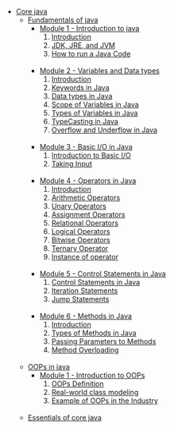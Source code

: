 <ul>
  <li>
    <a href="https://www.google.com/">Core java</a>
    <ul>
      <li>
        <a
          href="https://github.com/Shubham-Choudhury/Learning_Java/tree/main/1%20Core%20java/1%20Fundamentals%20of%20Java">Fundamentals
          of java</a>
        <ul>
          <li>
            <a
              href="https://github.com/Shubham-Choudhury/Learning_Java/tree/main/1%20Core%20java/1%20Fundamentals%20of%20Java/Module%201%20-%20Introduction%20to%20Java">Module
              1 - Introduction to java</a>
            <ol>
              <li>
                <a
                  href="https://github.com/Shubham-Choudhury/Learning_Java/blob/main/1%20Core%20java/1%20Fundamentals%20of%20Java/Module%201%20-%20Introduction%20to%20Java/1.%20Introduction.md">Introduction</a>
              </li>
              <li>
                <a
                  href="https://github.com/Shubham-Choudhury/Learning_Java/blob/main/1%20Core%20java/1%20Fundamentals%20of%20Java/Module%201%20-%20Introduction%20to%20Java/2.%20JDK%2C%20JRE%2C%20and%20JVM.md">JDK,
                  JRE, and JVM</a>
              </li>
              <li>
                <a
                  href="https://github.com/Shubham-Choudhury/Learning_Java/blob/main/1%20Core%20java/1%20Fundamentals%20of%20Java/Module%201%20-%20Introduction%20to%20Java/3.%20How%20to%20run%20a%20Java%20Code.md">How
                  to run a Java Code</a>
              </li>
            </ol>
          </li>
          <br />
          <li>
            <a
              href="https://github.com/Shubham-Choudhury/Learning_Java/tree/main/1%20Core%20java/1%20Fundamentals%20of%20Java/Module%202%20-%20Variables%20and%20Data%20types">Module
              2 - Variables and Data types</a>
            <ol>
              <li>
                <a
                  href="https://github.com/Shubham-Choudhury/Learning_Java/blob/main/1%20Core%20java/1%20Fundamentals%20of%20Java/Module%202%20-%20Variables%20and%20Data%20types/1.%20Introduction.md">Introduction</a>
              </li>
              <li>
                <a
                  href="https://github.com/Shubham-Choudhury/Learning_Java/blob/main/1%20Core%20java/1%20Fundamentals%20of%20Java/Module%202%20-%20Variables%20and%20Data%20types/2.%20Keywords%20in%20Java.md">Keywords
                  in Java</a>
              </li>
              <li>
                <a
                  href="https://github.com/Shubham-Choudhury/Learning_Java/blob/main/1%20Core%20java/1%20Fundamentals%20of%20Java/Module%202%20-%20Variables%20and%20Data%20types/3.%20Data%20types%20in%20Java.md">Data
                  types in Java</a>
              </li>
              <li>
                <a
                  href="https://github.com/Shubham-Choudhury/Learning_Java/blob/main/1%20Core%20java/1%20Fundamentals%20of%20Java/Module%202%20-%20Variables%20and%20Data%20types/4.%20Scope%20of%20Variables%20in%20Java.md">Scope
                  of Variables in Java</a>
              </li>
              <li>
                <a
                  href="https://github.com/Shubham-Choudhury/Learning_Java/blob/main/1%20Core%20java/1%20Fundamentals%20of%20Java/Module%202%20-%20Variables%20and%20Data%20types/5.%20Types%20of%20Variables%20in%20Java.md">Types
                  of Variables in Java</a>
              </li>
              <li>
                <a
                  href="https://github.com/Shubham-Choudhury/Learning_Java/blob/main/1%20Core%20java/1%20Fundamentals%20of%20Java/Module%202%20-%20Variables%20and%20Data%20types/6.%20TypeCasting%20in%20Java.md">TypeCasting
                  in Java</a>
              </li>
              <li>
                <a
                  href="https://github.com/Shubham-Choudhury/Learning_Java/blob/main/1%20Core%20java/1%20Fundamentals%20of%20Java/Module%202%20-%20Variables%20and%20Data%20types/7.%20Overflow%20and%20Underflow%20in%20Java.md">Overflow
                  and Underflow in Java</a>
              </li>
            </ol>
          </li>
          <br />
          <li>
            <a
              href="https://github.com/Shubham-Choudhury/Learning_Java/tree/main/1%20Core%20java/1%20Fundamentals%20of%20Java/Module%203%20-%20Basic%20I-O%20in%20Java">Module
              3 - Basic I/O in Java</a>
            <ol>
              <li>
                <a
                  href="https://github.com/Shubham-Choudhury/Learning_Java/blob/main/1%20Core%20java/1%20Fundamentals%20of%20Java/Module%203%20-%20Basic%20I-O%20in%20Java/1.%20Introduction%20to%20Basic%20I-O.md">Introduction
                  to Basic I/O</a>
              </li>
              <li>
                <a
                  href="https://github.com/Shubham-Choudhury/Learning_Java/blob/main/1%20Core%20java/1%20Fundamentals%20of%20Java/Module%203%20-%20Basic%20I-O%20in%20Java/2.%20Taking%20Input.md">Taking
                  Input</a>
              </li>
            </ol>
          </li>
          <br />
          <li>
            <a
              href="https://github.com/Shubham-Choudhury/Learning_Java/tree/main/1%20Core%20java/1%20Fundamentals%20of%20Java/Module%204%20-%20Operators%20in%20Java">Module
              4 - Operators in Java</a>
            <ol>
              <li>
                <a
                  href="https://github.com/Shubham-Choudhury/Learning_Java/blob/main/1%20Core%20java/1%20Fundamentals%20of%20Java/Module%204%20-%20Operators%20in%20Java/1.%20Introduction.md">Introduction</a>
              </li>
              <li>
                <a
                  href="https://github.com/Shubham-Choudhury/Learning_Java/blob/main/1%20Core%20java/1%20Fundamentals%20of%20Java/Module%204%20-%20Operators%20in%20Java/2.%20Arithmetic%20Operators.md">Arithmetic
                  Operators</a>
              </li>
              <li>
                <a
                  href="https://github.com/Shubham-Choudhury/Learning_Java/blob/main/1%20Core%20java/1%20Fundamentals%20of%20Java/Module%204%20-%20Operators%20in%20Java/3.%20Unary%20Operators.md">Unary
                  Operators</a>
              </li>
              <li>
                <a
                  href="https://github.com/Shubham-Choudhury/Learning_Java/blob/main/1%20Core%20java/1%20Fundamentals%20of%20Java/Module%204%20-%20Operators%20in%20Java/4.%20Assignment%20Operators.md">Assignment
                  Operators</a>
              </li>
              <li>
                <a
                  href="https://github.com/Shubham-Choudhury/Learning_Java/blob/main/1%20Core%20java/1%20Fundamentals%20of%20Java/Module%204%20-%20Operators%20in%20Java/5.%20Relational%20Operators.md">Relational
                  Operators</a>
              </li>
              <li>
                <a
                  href="https://github.com/Shubham-Choudhury/Learning_Java/blob/main/1%20Core%20java/1%20Fundamentals%20of%20Java/Module%204%20-%20Operators%20in%20Java/6.%20Logical%20Operators.md">Logical
                  Operators</a>
              </li>
              <li>
                <a
                  href="https://github.com/Shubham-Choudhury/Learning_Java/blob/main/1%20Core%20java/1%20Fundamentals%20of%20Java/Module%204%20-%20Operators%20in%20Java/7.%20Bitwise%20Operators.md">Bitwise
                  Operators</a>
              </li>
              <li>
                <a
                  href="https://github.com/Shubham-Choudhury/Learning_Java/blob/main/1%20Core%20java/1%20Fundamentals%20of%20Java/Module%204%20-%20Operators%20in%20Java/8.%20Ternary%20Operator.md">Ternary
                  Operator</a>
              </li>
              <li>
                <a
                  href="https://github.com/Shubham-Choudhury/Learning_Java/blob/main/1%20Core%20java/1%20Fundamentals%20of%20Java/Module%204%20-%20Operators%20in%20Java/9.%20Instance%20of%20operator.md">Instance
                  of operator</a>
              </li>
            </ol>
          </li>
          <br />
          <li>
            <a
              href="https://github.com/Shubham-Choudhury/Learning_Java/tree/main/1%20Core%20java/1%20Fundamentals%20of%20Java/Module%205%20-%20Control%20Statements%20in%20Java">Module
              5 - Control Statements in Java</a>
            <ol>
              <li>
                <a
                  href="https://github.com/Shubham-Choudhury/Learning_Java/blob/main/1%20Core%20java/1%20Fundamentals%20of%20Java/Module%205%20-%20Control%20Statements%20in%20Java/1.%20Control%20Statements%20in%20Java.md">Control
                  Statements in Java</a>
              </li>
              <li>
                <a
                  href="https://github.com/Shubham-Choudhury/Learning_Java/blob/main/1%20Core%20java/1%20Fundamentals%20of%20Java/Module%205%20-%20Control%20Statements%20in%20Java/2.%20Iteration%20Statements.md">Iteration
                  Statements</a>
              </li>
              <li>
                <a
                  href="https://github.com/Shubham-Choudhury/Learning_Java/blob/main/1%20Core%20java/1%20Fundamentals%20of%20Java/Module%205%20-%20Control%20Statements%20in%20Java/3.%20Jump%20Statements.md">Jump
                  Statements</a>
              </li>
            </ol>
          </li>
          <br />
          <li>
            <a
              href="https://github.com/Shubham-Choudhury/Learning_Java/tree/main/1%20Core%20java/1%20Fundamentals%20of%20Java/Module%206%20-%20Methods%20in%20Java">Module
              6 - Methods in Java</a>
            <ol>
              <li>
                <a
                  href="https://github.com/Shubham-Choudhury/Learning_Java/blob/main/1%20Core%20java/1%20Fundamentals%20of%20Java/Module%206%20-%20Methods%20in%20Java/1.%20Introduction.md">Introduction</a>
              </li>
              <li>
                <a
                  href="https://github.com/Shubham-Choudhury/Learning_Java/blob/main/1%20Core%20java/1%20Fundamentals%20of%20Java/Module%206%20-%20Methods%20in%20Java/2.%20Types%20of%20Methods%20in%20Java.md">Types
                  of Methods in Java</a>
              </li>
              <li>
                <a
                  href="https://github.com/Shubham-Choudhury/Learning_Java/blob/main/1%20Core%20java/1%20Fundamentals%20of%20Java/Module%206%20-%20Methods%20in%20Java/3.%20Passing%20Parameters%20to%20Methods.md">Passing
                  Parameters to Methods</a>
              </li>
              <li>
                <a
                  href="https://github.com/Shubham-Choudhury/Learning_Java/blob/main/1%20Core%20java/1%20Fundamentals%20of%20Java/Module%206%20-%20Methods%20in%20Java/4.%20Method%20Overloading.md">Method
                  Overloading</a>
              </li>
            </ol>
          </li>
        </ul>
      </li>
      <br>
      <li>
        <a href="#">OOPs in java</a>
        <ul>
          <li>
            <a
              href="https://github.com/Shubham-Choudhury/Learning_Java/tree/main/1%20Core%20java/2%20OOPs%20in%20Java/Module%201%20-%20Introduction%20to%20OOPs">Module
              1 - Introduction to OOPs</a>
            <ol>
              <li>
                <a
                  href="https://github.com/Shubham-Choudhury/Learning_Java/blob/main/1%20Core%20java/2%20OOPs%20in%20Java/Module%201%20-%20Introduction%20to%20OOPs/1.%20OOPs%20Definition.md">OOPs
                  Definition</a>
              </li>
              <li>
                <a
                  href="https://github.com/Shubham-Choudhury/Learning_Java/blob/main/1%20Core%20java/2%20OOPs%20in%20Java/Module%201%20-%20Introduction%20to%20OOPs/2.%20Real-world%20class%20modeling.md">Real-world
                  class modeling</a>
              </li>
              <li>
                <a
                  href="https://github.com/Shubham-Choudhury/Learning_Java/blob/main/1%20Core%20java/2%20OOPs%20in%20Java/Module%201%20-%20Introduction%20to%20OOPs/3.%20Example%20of%20OOPs%20in%20the%20Industry.md">Example
                  of OOPs in the Industry</a>
              </li>
            </ol>
          </li>
          <br>
        </ul>
      </li>
      <li>
        <a href="#">Essentials of core java</a>
      </li>
    </ul>
  </li>
</ul>
